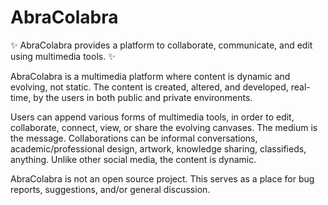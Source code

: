 # AbraColabra
:sparkles: AbraColabra provides a platform to collaborate, communicate, and edit using multimedia tools. :sparkles:

AbraColabra is a multimedia platform where content is dynamic and evolving, not static. The content is created, altered, and developed, real-time, by the users in both public and private environments.

Users can append various forms of multimedia tools, in order to edit, collaborate, connect, view, or share the evolving canvases. The medium is the message. Collaborations can be informal conversations, academic/professional design, artwork, knowledge sharing, classifieds, anything. Unlike other social media, the content is dynamic.

AbraColabra is not an open source project. This serves as a place for bug reports, suggestions, and/or general discussion.
